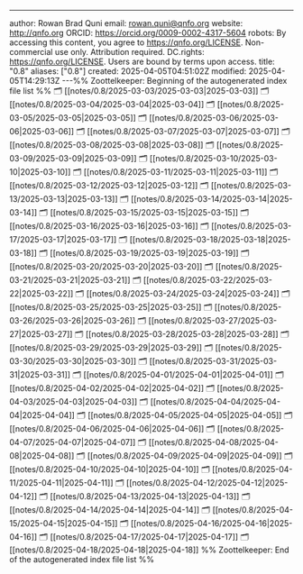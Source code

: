 ---
author: Rowan Brad Quni
email: rowan.quni@qnfo.org
website: http://qnfo.org
ORCID: https://orcid.org/0009-0002-4317-5604
robots: By accessing this content, you agree to https://qnfo.org/LICENSE. Non-commercial use only. Attribution required.
DC.rights: https://qnfo.org/LICENSE. Users are bound by terms upon access.
title: "0.8"
aliases: ["0.8"]
created: 2025-04-05T04:51:02Z
modified: 2025-04-05T14:29:13Z
---%% Zoottelkeeper: Beginning of the autogenerated index file list  %%
🗂️ [[notes/0.8/2025-03-03/2025-03-03|2025-03-03]]
🗂️ [[notes/0.8/2025-03-04/2025-03-04|2025-03-04]]
🗂️ [[notes/0.8/2025-03-05/2025-03-05|2025-03-05]]
🗂️ [[notes/0.8/2025-03-06/2025-03-06|2025-03-06]]
🗂️ [[notes/0.8/2025-03-07/2025-03-07|2025-03-07]]
🗂️ [[notes/0.8/2025-03-08/2025-03-08|2025-03-08]]
🗂️ [[notes/0.8/2025-03-09/2025-03-09|2025-03-09]]
🗂️ [[notes/0.8/2025-03-10/2025-03-10|2025-03-10]]
🗂️ [[notes/0.8/2025-03-11/2025-03-11|2025-03-11]]
🗂️ [[notes/0.8/2025-03-12/2025-03-12|2025-03-12]]
🗂️ [[notes/0.8/2025-03-13/2025-03-13|2025-03-13]]
🗂️ [[notes/0.8/2025-03-14/2025-03-14|2025-03-14]]
🗂️ [[notes/0.8/2025-03-15/2025-03-15|2025-03-15]]
🗂️ [[notes/0.8/2025-03-16/2025-03-16|2025-03-16]]
🗂️ [[notes/0.8/2025-03-17/2025-03-17|2025-03-17]]
🗂️ [[notes/0.8/2025-03-18/2025-03-18|2025-03-18]]
🗂️ [[notes/0.8/2025-03-19/2025-03-19|2025-03-19]]
🗂️ [[notes/0.8/2025-03-20/2025-03-20|2025-03-20]]
🗂️ [[notes/0.8/2025-03-21/2025-03-21|2025-03-21]]
🗂️ [[notes/0.8/2025-03-22/2025-03-22|2025-03-22]]
🗂️ [[notes/0.8/2025-03-24/2025-03-24|2025-03-24]]
🗂️ [[notes/0.8/2025-03-25/2025-03-25|2025-03-25]]
🗂️ [[notes/0.8/2025-03-26/2025-03-26|2025-03-26]]
🗂️ [[notes/0.8/2025-03-27/2025-03-27|2025-03-27]]
🗂️ [[notes/0.8/2025-03-28/2025-03-28|2025-03-28]]
🗂️ [[notes/0.8/2025-03-29/2025-03-29|2025-03-29]]
🗂️ [[notes/0.8/2025-03-30/2025-03-30|2025-03-30]]
🗂️ [[notes/0.8/2025-03-31/2025-03-31|2025-03-31]]
🗂️ [[notes/0.8/2025-04-01/2025-04-01|2025-04-01]]
🗂️ [[notes/0.8/2025-04-02/2025-04-02|2025-04-02]]
🗂️ [[notes/0.8/2025-04-03/2025-04-03|2025-04-03]]
🗂️ [[notes/0.8/2025-04-04/2025-04-04|2025-04-04]]
🗂️ [[notes/0.8/2025-04-05/2025-04-05|2025-04-05]]
🗂️ [[notes/0.8/2025-04-06/2025-04-06|2025-04-06]]
🗂️ [[notes/0.8/2025-04-07/2025-04-07|2025-04-07]]
🗂️ [[notes/0.8/2025-04-08/2025-04-08|2025-04-08]]
🗂️ [[notes/0.8/2025-04-09/2025-04-09|2025-04-09]]
🗂️ [[notes/0.8/2025-04-10/2025-04-10|2025-04-10]]
🗂️ [[notes/0.8/2025-04-11/2025-04-11|2025-04-11]]
🗂️ [[notes/0.8/2025-04-12/2025-04-12|2025-04-12]]
🗂️ [[notes/0.8/2025-04-13/2025-04-13|2025-04-13]]
🗂️ [[notes/0.8/2025-04-14/2025-04-14|2025-04-14]]
🗂️ [[notes/0.8/2025-04-15/2025-04-15|2025-04-15]]
🗂️ [[notes/0.8/2025-04-16/2025-04-16|2025-04-16]]
🗂️ [[notes/0.8/2025-04-17/2025-04-17|2025-04-17]]
🗂️ [[notes/0.8/2025-04-18/2025-04-18|2025-04-18]]
%% Zoottelkeeper: End of the autogenerated index file list  %%
